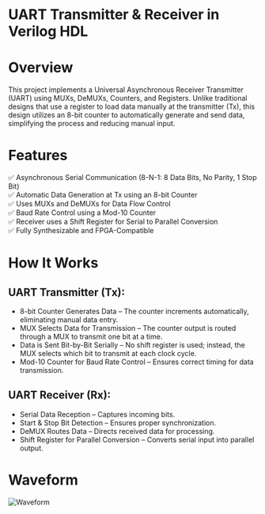 # UART Transmitter & Receiver in Verilog HDL

# Overview
This project implements a Universal Asynchronous Receiver Transmitter (UART) using MUXs, DeMUXs, Counters, and Registers. Unlike traditional designs that use a register to load data manually at the transmitter (Tx), this design utilizes an 8-bit counter to automatically generate and send data, simplifying the process and reducing manual input.  

# Features
✅ Asynchronous Serial Communication (8-N-1: 8 Data Bits, No Parity, 1 Stop Bit)  
✅ Automatic Data Generation at Tx using an 8-bit Counter  
✅ Uses MUXs and DeMUXs for Data Flow Control  
✅ Baud Rate Control using a Mod-10 Counter  
✅ Receiver uses a Shift Register for Serial to Parallel Conversion  
✅ Fully Synthesizable and FPGA-Compatible  

# How It Works  
## UART Transmitter (Tx):  
- 8-bit Counter Generates Data – The counter increments automatically, eliminating manual data entry.  
- MUX Selects Data for Transmission – The counter output is routed through a MUX to transmit one bit at a time.  
- Data is Sent Bit-by-Bit Serially – No shift register is used; instead, the MUX selects which bit to transmit at each clock cycle.  
- Mod-10 Counter for Baud Rate Control – Ensures correct timing for data transmission.
   
## UART Receiver (Rx):  
- Serial Data Reception – Captures incoming bits.  
- Start & Stop Bit Detection – Ensures proper synchronization.  
- DeMUX Routes Data – Directs received data for processing.  
- Shift Register for Parallel Conversion – Converts serial input into parallel output.

# Waveform
![Waveform](https://github.com/user-attachments/assets/6fc6b3a4-c436-4d8c-87cf-b4f4a42ce579)

